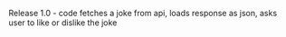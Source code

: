 Release 1.0 - code fetches a joke from api, loads response as json, asks user to like or dislike the joke
